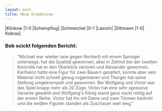 ```yaml
---
layout: post
title: Neue Ergebnisse
---
```


|Klinkow |1-0 |Scheinpflug|
|Schmeichel |0-1 |Lamzin|
|Dittmann |1-0| Kobras|

### Bob scickt folgenden Bericht:

> "Michael war wieder (wie gegen Norbert) mit einem Springer unterwegs. hat die Qualität gewonnen, aber in Zeitnot bei der zweiten Kontrolle hat er den Überblick verloren und Alexander gewonnen. Karlheinz hatte eine Figur für zwei Bauern geopfert, konnte aber sein Material nicht schnell genug organisieren und Thorger hat seine Stellung umgekrempelt und gewonnen. Bei Wolfgang und Victor war das Spiel knapp mehr als 20 Züge. Victor hat eine sehr agressive Variante gewählt und Wolfgang's König stand ganz nackt mittig auf der ersten Reihe. Victor hat ihn mit Dame und zwei Türmen bedroht und die weiβen Figuren standen als Zuschauer weit weg."
